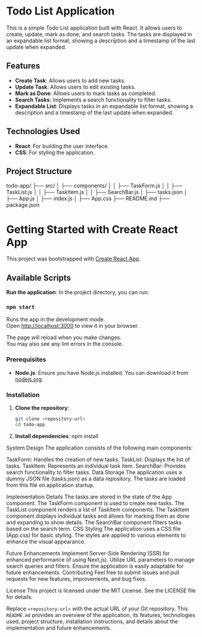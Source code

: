 # Todo List Application

This is a simple Todo List application built with React. It allows users to create, update, mark as done, and search tasks. The tasks are displayed in an expandable list format, showing a description and a timestamp of the last update when expanded.

## Features

- **Create Task**: Allows users to add new tasks.
- **Update Task**: Allows users to edit existing tasks.
- **Mark as Done**: Allows users to mark tasks as completed.
- **Search Tasks**: Implements a search functionality to filter tasks.
- **Expandable List**: Displays tasks in an expandable list format, showing a description and a timestamp of the last update when expanded.

## Technologies Used

- **React**: For building the user interface.
- **CSS**: For styling the application.

## Project Structure

todo-app/
├── src/
│ ├── components/
│ │ ├── TaskForm.js
│ │ ├── TaskList.js
│ │ ├── TaskItem.js
│ │ ├── SearchBar.js
│ ├── tasks.json
│ ├── App.js
│ ├── index.js
│ ├── App.css
├── README.md
├── package.json


# Getting Started with Create React App

This project was bootstrapped with [Create React App](https://github.com/facebook/create-react-app).

## Available Scripts

**Run the application**:
In the project directory, you can run:

### `npm start`

Runs the app in the development mode.\
Open [http://localhost:3000](http://localhost:3000) to view it in your browser.

The page will reload when you make changes.\
You may also see any lint errors in the console.

### Prerequisites

- **Node.js**: Ensure you have Node.js installed. You can download it from [nodejs.org](https://nodejs.org/).

### Installation

1. **Clone the repository**:
   ```bash
   git clone <repository-url>
   cd todo-app


2. **Install dependencies**:
npm install


System Design
The application consists of the following main components:

TaskForm: Handles the creation of new tasks.
TaskList: Displays the list of tasks.
TaskItem: Represents an individual task item.
SearchBar: Provides search functionality to filter tasks.
Data Storage
The application uses a dummy JSON file (tasks.json) as a data repository. The tasks are loaded from this file on application startup.

Implementation Details
The tasks are stored in the state of the App component.
The TaskForm component is used to create new tasks.
The TaskList component renders a list of TaskItem components.
The TaskItem component displays individual tasks and allows for marking them as done and expanding to show details.
The SearchBar component filters tasks based on the search term.
CSS Styling
The application uses a CSS file (App.css) for basic styling. The styles are applied to various elements to enhance the visual appearance.

Future Enhancements
Implement Server-Side Rendering (SSR) for enhanced performance (if using Next.js).
Utilize URL parameters to manage search queries and filters.
Ensure the application is easily adaptable for future enhancements.
Contributing
Feel free to submit issues and pull requests for new features, improvements, and bug fixes.


License
This project is licensed under the MIT License. See the LICENSE file for details.

Replace `<repository-url>` with the actual URL of your Git repository. This `README.md` provides an overview of the application, its features, technologies used, project structure, installation instructions, and details about the implementation and future enhancements.


